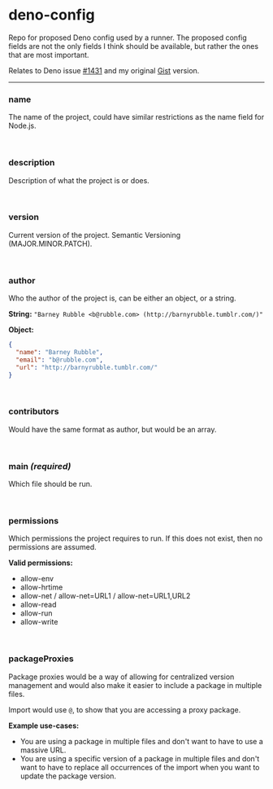 # deno-config
Repo for proposed Deno config used by a runner. The proposed config fields are not the only fields I think should be available, but rather the ones that are most important.

Relates to Deno issue [#1431](https://github.com/denoland/deno/issues/1431) and my original [Gist](https://gist.github.com/mauritzn/04d8a6e910d6612356d4daf231c7a6d1) version.

-----

### name

The name of the project, could have similar restrictions as the name field for Node.js.

<br />

### description

Description of what the project is or does.

<br />

### version

Current version of the project. Semantic Versioning (MAJOR.MINOR.PATCH).

<br />

### author

Who the author of the project is, can be either an object, or a string.

**String:** `"Barney Rubble <b@rubble.com> (http://barnyrubble.tumblr.com/)"`

**Object:**
```json
{
  "name": "Barney Rubble",
  "email": "b@rubble.com",
  "url": "http://barnyrubble.tumblr.com/"
}
```

<br />

### contributors

Would have the same format as author, but would be an array.

<br />

### main *(required)*

Which file should be run.

<br />

### permissions

Which permissions the project requires to run. If this does not exist, then no permissions are assumed.

**Valid permissions:**
  - allow-env
  - allow-hrtime
  - allow-net / allow-net=URL1 / allow-net=URL1,URL2
  - allow-read
  - allow-run
  - allow-write

<br />

### packageProxies

Package proxies would be a way of allowing for centralized version management and would also make it easier to include a package in multiple files.

Import would use `@`, to show that you are accessing a proxy package.

**Example use-cases:**
  - You are using a package in multiple files and don't want to have to use a massive URL.
  - You are using a specific version of a package in multiple files and don't want to have to replace all occurrences of the import when you want to update the package version.